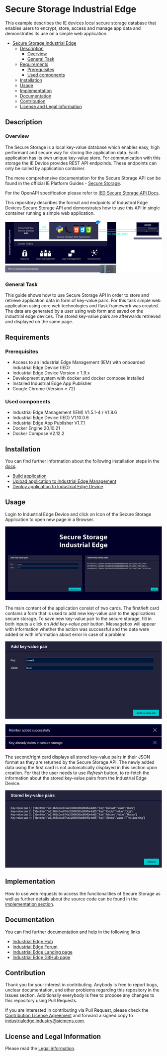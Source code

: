 # Secure Storage Industrial Edge

This example describes the IE devices local secure storage database that enables users to encrypt, store, access and manage app data and demonstrates its use on a simple web application.

- [Secure Storage Industrial Edge](#secure-storage-industrial-edge)
  - [Description](#description)
    - [Overview](#overview)
    - [General Task](#general-task)
  - [Requirements](#requirements)
    - [Prerequisites](#prerequisites)
    - [Used components](#used-components)
  - [Installation](#installation)
  - [Usage](#usage)
  - [Implementation](#implementation)
  - [Documentation](#documentation)
  - [Contribution](#contribution)
  - [License and Legal Information](#license-and-legal-information)

## Description

### Overview

The Secure Storage is a local key-value database which enables easy, high performant and secure way for storing the application data. Each application has its own unique key-value store. For communication with this storage the IE Device provides REST API endpoinds. These endpoints can only be called by application container.

The more comprehensive documentation for the Secure Storage API can be found in the official IE Platform Guides - [Secure Storage](https://docs.eu1.edge.siemens.cloud/developer/platform/guides/APIs/secure-storage.html).

For the OpenAPI specification please refer to [IED Secure Storage API Docs](https://docs.eu1.edge.siemens.cloud/developer/platform/references/ied/secure-storage-api.html).

This repository describes the format and endpoints of Industiral Edge Devices Secure Storage API and demonstrates how to use this API in single container running a simple web application.

![task](./docs/graphics/secure-storage-app-overview.png)

### General Task

This guide shows how to use Secure Storage API in order to store and retrieve application data in form of key-value pairs. For this task simple web application using core web technologies and flask framework was created. The data are generated by a user using web form and saved on the industrial edge devices. The stored key-value pairs are afterwards retrieved and displayed on the same page.

## Requirements

### Prerequisites

- Access to an Industrial Edge Management (IEM) with onboarded Industrial Edge Device (IED)
- Industrial Edge Device Version &geq; 1.9.x
- Development system with docker and docker compose installed
- Installed Industrial Edge App Publisher
- Google Chrome (Version &geq; 72)

### Used components

- Industrial Edge Management (IEM) V1.5.1-4 / V1.8.6
- Industrial Edge Device (IED) V1.10.0.6
- Industrial Edge App Publisher V1.7.1
- Docker Engine 20.10.21
- Docker Compose V2.12.2

## Installation

You can find further information about the following installation steps in the [docs](./docs).

- [Build application](docs/Installation.md#build-application)
- [Upload application to Industrial Edge Management](docs/Installation.md#upload-secure-storage-app-to-the-industrial-edge-managment)
- [Deploy application to Industrial Edge Device](docs/Installation.md#deploying-of-app)

## Usage

Login to Industrial Edge Device and click on Icon of the Secure Storage Application to open new page in a Browser.

![Secure Storage App Landing Page](docs/graphics/secure-storage-app-page.png)

The main content of the application consist of two cards. The first/left card contains a form that is used to add new key-value pair to the applications secure storage. To save new key-value pair to the secure storage, fill in both inputs a click on _Add key-value pair_ button. Messagebox will appear with information whether the action was successful and the data were added or with information about error in case of a problem.

![Secure Storage App First Card](docs/graphics/secure-storage-app-card-1.png)

![Secure Storage App Message Box Examples](docs/graphics/secure-storage-app-messagebox-example.png)

The second/right card displays all stored key-value pairs in their JSON format as they are returned by the Secure Storage API. The newly added data using the first card is not automatically displayed in this section upon creation. For that the user needs to use _Refresh_ button, to re-fetch the information about the stored key-value pairs from the Industrial Edge Device.

![Secure Storage App Second Card](docs/graphics/secure-storage-app-card-2.png)

## Implementation

How to use web requests to access the functionalities of Secure Storage as well as further details about the source code can be found in the [implementation section](./docs/Implementation.md).

## Documentation

You can find further documentation and help in the following links

- [Industrial Edge Hub](https://iehub.eu1.edge.siemens.cloud/#/documentation)
- [Industrial Edge Forum](https://www.siemens.com/industrial-edge-forum)
- [Industrial Edge Landing page](https://new.siemens.com/global/en/products/automation/topic-areas/industrial-edge/simatic-edge.html)
- [Industrial Edge GitHub page](https://github.com/industrial-edge)

## Contribution

Thank you for your interest in contributing. Anybody is free to report bugs, unclear documentation, and other problems regarding this repository in the Issues section.
Additionally everybody is free to propose any changes to this repository using Pull Requests.

If you are interested in contributing via Pull Request, please check the [Contribution License Agreement](Siemens_CLA_1.1.pdf) and forward a signed copy to [industrialedge.industry@siemens.com](mailto:industrialedge.industry@siemens.com?subject=CLA%20Agreement%20Industrial-Edge).

## License and Legal Information

Please read the [Legal information](LICENSE.txt).

